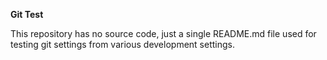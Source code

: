 **Git Test**

This repository has no source code, just a single README.md file used for testing git settings from various development settings.

